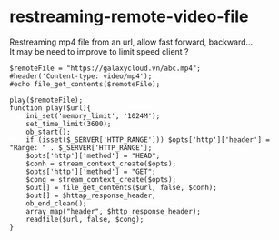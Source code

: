 # restreaming-remote-video-file
Restreaming mp4 file from an url, allow fast forward, backward...  
It may be need to improve to limit speed client ?

```
$remoteFile = "https://galaxycloud.vn/abc.mp4";
#header('Content-type: video/mp4');
#echo file_get_contents($remoteFile);

play($remoteFile);
function play($url){
    ini_set('memory_limit', '1024M');
    set_time_limit(3600);
    ob_start();
    if (isset($_SERVER['HTTP_RANGE'])) $opts['http']['header'] = "Range: " . $_SERVER['HTTP_RANGE'];
    $opts['http']['method'] = "HEAD";
    $conh = stream_context_create($opts);
    $opts['http']['method'] = "GET";
    $cong = stream_context_create($opts);
    $out[] = file_get_contents($url, false, $conh);
    $out[] = $httap_response_header;
    ob_end_clean();
    array_map("header", $http_response_header);
    readfile($url, false, $cong);
}
```
